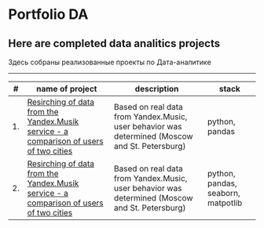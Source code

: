 # Portfolio DA
## Here are completed data analitics projects 

Здесь собраны реализованные проекты по Дата-аналитике
___
| #| name of project| description| stack|
|---|---------------|------------|------|
| 1.| [Resirching of data from the Yandex.Musik  service - a comparison of users of two cities](https://github.com/MilkaKaplan/Portfolio/blob/research-data-analysis/Musik%20.ipynb)| Based on real data from Yandex.Music, user behavior was determined (Moscow and St. Petersburg)| python, pandas|
| 2.| [Resirching of data from the Yandex.Musik  service - a comparison of users of two cities](https://github.com/MilkaKaplan/Portfolio/blob/research-data-analysis/Reliability%20of%20borrowers/Analysis%20of%20borrowers%20reliability.ipynb)| Based on real data from Yandex.Music, user behavior was determined (Moscow and St. Petersburg)| python, pandas, seaborn, matpotlib|

